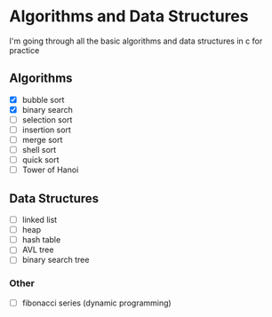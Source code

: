 # Algorithms and Data Structures

I'm going through all the basic algorithms and data structures in c for practice

## Algorithms

- [x] bubble sort
- [x] binary search
- [ ] selection sort
- [ ] insertion sort
- [ ] merge sort
- [ ] shell sort
- [ ] quick sort
- [ ] Tower of Hanoi

## Data Structures

- [ ] linked list
- [ ] heap
- [ ] hash table
- [ ] AVL tree
- [ ] binary search tree

### Other

- [ ] fibonacci series (dynamic programming)

